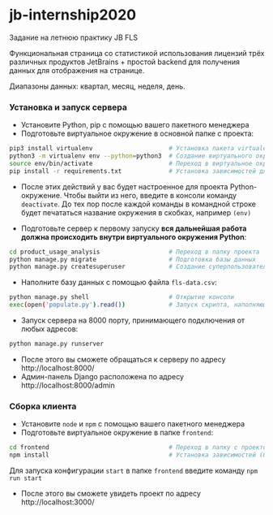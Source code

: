 # jb-internship2020
Задание на летнюю практику JB FLS

Функциональная страница со статистикой использования лицензий трёх различных продуктов JetBrains + простой backend для получения данных для отображения на странице.

Диапазоны данных: квартал, месяц, неделя, день.

### Установка и запуск сервера

* Установите Python, pip с помощью вашего пакетного менеджера
* Подготовьте виртуальное окружение в основной папке с проекта:

```bash
pip3 install virtualenv                     # Установка пакета virtualenv
python3 -m virtualenv env --python=python3  # Создание виртуального окружения в папке env
source env/bin/activate                     # Переход в виртуальное окружение
pip install -r requirements.txt             # Установка зависимостей для проекта
```

* После этих действий у вас будет настроенное для проекта Python-окружение. Чтобы выйти из него, введите в консоли команду `deactivate`. До тех пор после каждой команды в командной строке будет печататься название окружения в скобках, например `(env)`

* Подготовьте сервер к первому запуску **вся дальнейшая работа должна происходить внутри виртуального окружения Python**:

```bash
cd product_usage_analysis                   # Переход в папку проекта
python manage.py migrate                    # Подготовка базы данных
python manage.py createsuperuser            # Создание суперпользователя
```

* Наполните базу данных с помощью файла `fls-data.csv`:

```bash
python manage.py shell                      # Открытие консоли 
exec(open('populate.py').read())            # Запуск скрипта, наполняющего базу данных
```


* Запуск сервера на 8000 порту, принимающего подключения от любых адресов:

```bash
python manage.py runserver
```

* После этого вы сможете обращаться к серверу по адресу http://localhost:8000/
* Админ-панель Django расположена по адресу http://localhost:8000/admin

### Сборка клиента

* Установите `node` и `npm` с помощью вашего пакетного менеджера
* Подготовьте виртуальное окружение в папке `frontend`:

```bash
cd frontend                                 # Переход в папку с проектом
npm install                                 # Установка зависимостей (берутся из файла package.json)
```

Для запуска конфигурации `start` в папке `frontend` введите команду `npm run start`

* После этого вы сможете увидеть проект по адресу http://localhost:3000/
